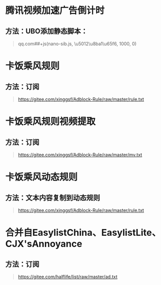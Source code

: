 # 腾讯视频加速广告倒计时
## 方法：UBO添加静态脚本：
> qq.com##+js(nano-sib.js, \u5012\u8ba1\u65f6, 1000, 0)

# 卡饭乘风规则
## 方法：订阅
> https://gitee.com/xinggsf/Adblock-Rule/raw/master/rule.txt

# 卡饭乘风规则视频提取
## 方法：订阅
> https://gitee.com/xinggsf/Adblock-Rule/raw/master/mv.txt

# 卡饭乘风动态规则
## 方法：文本内容复制到动态规则
> https://gitee.com/xinggsf/Adblock-Rule/raw/master/rule.txt

# 合并自EasylistChina、EasylistLite、CJX'sAnnoyance
## 方法：订阅
> https://gitee.com/halflife/list/raw/master/ad.txt